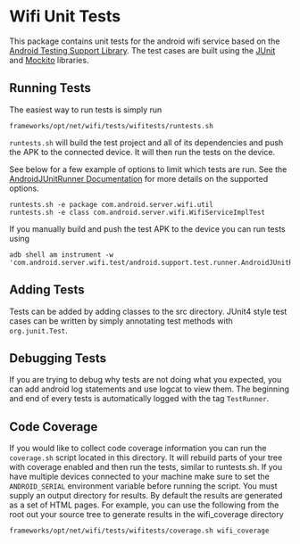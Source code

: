 # Wifi Unit Tests
This package contains unit tests for the android wifi service based on the
[Android Testing Support Library](http://developer.android.com/tools/testing-support-library/index.html).
The test cases are built using the [JUnit](http://junit.org/) and [Mockito](http://mockito.org/)
libraries.

## Running Tests
The easiest way to run tests is simply run

```
frameworks/opt/net/wifi/tests/wifitests/runtests.sh
```

`runtests.sh` will build the test project and all of its dependencies and push the APK to the
connected device. It will then run the tests on the device.

See below for a few example of options to limit which tests are run.
See the
[AndroidJUnitRunner Documentation](https://developer.android.com/reference/android/support/test/runner/AndroidJUnitRunner.html)
for more details on the supported options.

```
runtests.sh -e package com.android.server.wifi.util
runtests.sh -e class com.android.server.wifi.WifiServiceImplTest
```

If you manually build and push the test APK to the device you can run tests using

```
adb shell am instrument -w 'com.android.server.wifi.test/android.support.test.runner.AndroidJUnitRunner'
```

## Adding Tests
Tests can be added by adding classes to the src directory. JUnit4 style test cases can
be written by simply annotating test methods with `org.junit.Test`.

## Debugging Tests
If you are trying to debug why tests are not doing what you expected, you can add android log
statements and use logcat to view them. The beginning and end of every tests is automatically logged
with the tag `TestRunner`.

## Code Coverage
If you would like to collect code coverage information you can run the `coverage.sh` script located
in this directory. It will rebuild parts of your tree with coverage enabled and then run the tests,
similar to runtests.sh. If you have multiple devices connected to your machine make sure to set the
`ANDROID_SERIAL` environment variable before running the script. You must supply an output directory
for results. By default the results are generated as a set of HTML pages. For example, you can use
the following from the root out your source tree to generate results in the wifi_coverage directory

```
frameworks/opt/net/wifi/tests/wifitests/coverage.sh wifi_coverage
```
